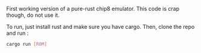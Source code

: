 First working version of a pure-rust chip8 emulator. This code is crap though,
do not use it.

To run, just install rust and make sure you have cargo. Then, clone the repo
and run :

```bash
cargo run [ROM]
```
